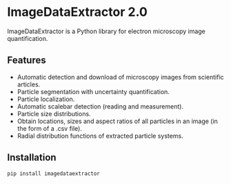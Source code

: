 # ImageDataExtractor 2.0

ImageDataExtractor is a Python library for electron microscopy image quantification.

## Features

- Automatic detection and download of microscopy images from scientific articles.
- Particle segmentation with uncertainty quantification.
- Particle localization.
- Automatic scalebar detection (reading and measurement).
- Particle size distributions.
- Obtain locations, sizes and aspect ratios of all particles in an image (in the form of a .csv file).
- Radial distribution functions of extracted particle systems.

## Installation

```bash
pip install imagedataextractor
```

